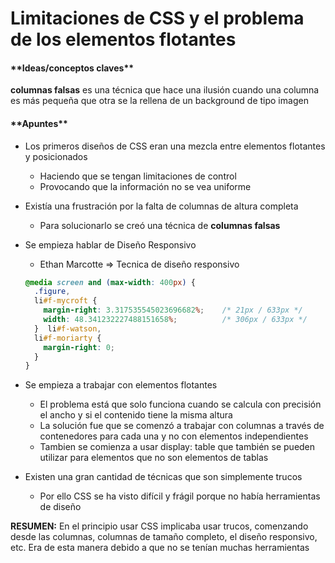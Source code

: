 # Limitaciones de CSS y el problema de los elementos flotantes
<h4>**Ideas/conceptos claves**</h4>

**columnas falsas** es una técnica que hace una ilusión cuando una columna es más pequeña que otra se la rellena de un background de tipo imagen

<h4>**Apuntes**</h4>

-   Los primeros diseños de CSS eran una mezcla entre elementos flotantes y posicionados
    
    -   Haciendo que se tengan limitaciones de control
    -   Provocando que la información no se vea uniforme
-   Existía una frustración por la falta de columnas de altura completa
    
    -   Para solucionarlo se creó una técnica de **columnas falsas**
-   Se empieza hablar de Diseño Responsivo
    
    -   Ethan Marcotte ⇒ Tecnica de diseño responsivo
    
    ```css
    @media screen and (max-width: 400px) {
      .figure,
      li#f-mycroft {
        margin-right: 3.317535545023696682%;    /* 21px / 633px */
        width: 48.341232227488151658%;          /* 306px / 633px */
      }  li#f-watson,
      li#f-moriarty {
        margin-right: 0;
      }
    }
    ```
    
-   Se empieza a trabajar con elementos flotantes
    
    -   El problema está que solo funciona cuando se calcula con precisión el ancho y si el contenido tiene la misma altura
    -   La solución fue que se comenzó a trabajar con columnas a través de contenedores para cada una y no con elementos independientes
    -   Tambien se comienza a usar display: table que también se pueden utilizar para elementos que no son elementos de tablas
-   Existen una gran cantidad de técnicas que son simplemente trucos
    
    -   Por ello CSS se ha visto difícil y frágil porque no había herramientas de diseño

**RESUMEN:** En el principio usar CSS implicaba usar trucos, comenzando desde las columnas, columnas de tamaño completo, el diseño responsivo, etc. Era de esta manera debido a que no se tenían muchas herramientas
